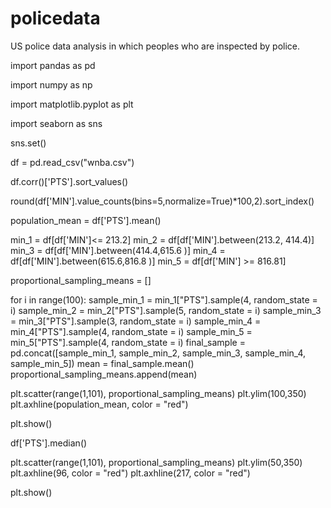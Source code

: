 # policedata
US police data analysis in which peoples who are inspected by police.

import pandas as pd

import numpy as np

import matplotlib.pyplot as plt

import seaborn as sns


sns.set()

df = pd.read_csv("wnba.csv")

df.corr()['PTS'].sort_values()

round(df['MIN'].value_counts(bins=5,normalize=True)*100,2).sort_index()

population_mean = df['PTS'].mean()

min_1 = df[df['MIN']<= 213.2]
min_2 = df[df['MIN'].between(213.2, 414.4)]
min_3 = df[df['MIN'].between(414.4,615.6 )]
min_4 = df[df['MIN'].between(615.6,816.8 )]
min_5 = df[df['MIN'] >= 816.81]

proportional_sampling_means = []

for i in range(100):
    sample_min_1 = min_1["PTS"].sample(4, random_state = i)
    sample_min_2 = min_2["PTS"].sample(5, random_state = i)
    sample_min_3 = min_3["PTS"].sample(3, random_state = i)
    sample_min_4 = min_4["PTS"].sample(4, random_state = i)
    sample_min_5 = min_5["PTS"].sample(4, random_state = i)
    final_sample = pd.concat([sample_min_1, sample_min_2, sample_min_3, sample_min_4, sample_min_5])
    mean = final_sample.mean()
    proportional_sampling_means.append(mean)

plt.scatter(range(1,101), proportional_sampling_means)
plt.ylim(100,350)
plt.axhline(population_mean, color = "red")

plt.show()


df['PTS'].median()

plt.scatter(range(1,101), proportional_sampling_means)
plt.ylim(50,350)
plt.axhline(96, color = "red")
plt.axhline(217, color = "red")

plt.show()

